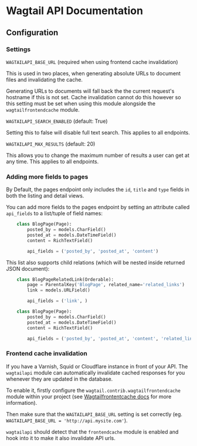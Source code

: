 # Wagtail API Documentation

## Configuration

### Settings

``WAGTAILAPI_BASE_URL`` (required when using frontend cache invalidation)

This is used in two places, when generating absolute URLs to document files and invalidating the cache.

Generating URLs to documents will fall back the the current request's hostname if this is not set. Cache invalidation cannot do this however so this setting must be set when using this module alongside the ``wagtailfrontendcache`` module.


``WAGTAILAPI_SEARCH_ENABLED`` (default: True)

Setting this to false will disable full text search. This applies to all endpoints.


``WAGTAILAPI_MAX_RESULTS`` (default: 20)

This allows you to change the maximum number of results a user can get at any time. This applies to all endpoints.


### Adding more fields to pages

By Default, the pages endpoint only includes the ``id``, ``title`` and ``type`` fields in both the listing and detail views.

You can add more fields to the pages endpoint by setting an attribute called ``api_fields`` to a list/tuple of field names:

```python
    class BlogPage(Page):  
        posted_by = models.CharField()
        posted_at = models.DateTimeField()
        content = RichTextField()

        api_fields = ('posted_by', 'posted_at', 'content')
```


This list also supports child relations (which will be nested inside returned JSON document):

```python
    class BlogPageRelatedLink(Orderable):
        page = ParentalKey('BlogPage', related_name='related_links')
        link = models.URLField()

        api_fields = ('link', )

    class BlogPage(Page):  
        posted_by = models.CharField()
        posted_at = models.DateTimeField()
        content = RichTextField()

        api_fields = ('posted_by', 'posted_at', 'content', 'related_links')
```


### Frontend cache invalidation

If you have a Varnish, Squid or Cloudflare instance in front of your API. The ``wagtailapi`` module can automatically invalidate cached responses for you whenever they are updated in the database.

To enable it, firstly configure the ``wagtail.contrib.wagtailfrontendcache`` module within your project (see [Wagtailfrontentcache docs](http://docs.wagtail.io/en/latest/contrib_components/frontendcache.html) for more information).

Then make sure that the ``WAGTAILAPI_BASE_URL`` setting is set correctly (eg. ``WAGTAILAPI_BASE_URL = 'http://api.mysite.com'``).

``wagtailapi`` should detect that the ``frontendcache`` module is enabled and hook into it to make it also invalidate API urls.
